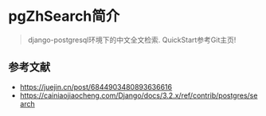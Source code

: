 # pgZhSearch简介

> django-postgresql环境下的中文全文检索. QuickStart参考Git主页!


## 参考文献

- https://juejin.cn/post/6844903480893636616
- https://cainiaojiaocheng.com/Django/docs/3.2.x/ref/contrib/postgres/search

